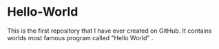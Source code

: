 # Hello-World
This is the first repository that I have ever created on GitHub. It contains worlds most famous program called "Hello World" .
